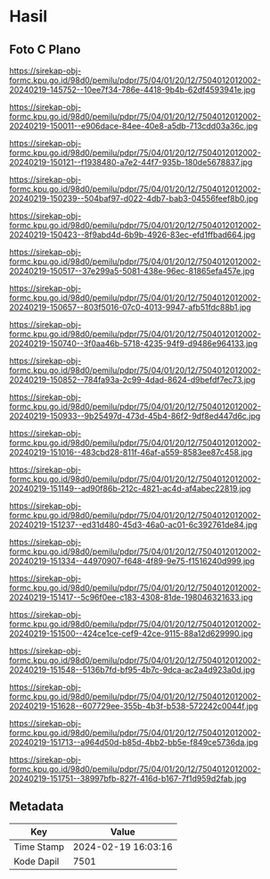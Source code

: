# Hasil

## Foto C Plano

https://sirekap-obj-formc.kpu.go.id/98d0/pemilu/pdpr/75/04/01/20/12/7504012012002-20240219-145752--10ee7f34-786e-4418-9b4b-62df4593941e.jpg

https://sirekap-obj-formc.kpu.go.id/98d0/pemilu/pdpr/75/04/01/20/12/7504012012002-20240219-150011--e906dace-84ee-40e8-a5db-713cdd03a36c.jpg

https://sirekap-obj-formc.kpu.go.id/98d0/pemilu/pdpr/75/04/01/20/12/7504012012002-20240219-150121--f1938480-a7e2-44f7-935b-180de5678837.jpg

https://sirekap-obj-formc.kpu.go.id/98d0/pemilu/pdpr/75/04/01/20/12/7504012012002-20240219-150239--504baf97-d022-4db7-bab3-04556feef8b0.jpg

https://sirekap-obj-formc.kpu.go.id/98d0/pemilu/pdpr/75/04/01/20/12/7504012012002-20240219-150423--8f9abd4d-6b9b-4926-83ec-efd1ffbad664.jpg

https://sirekap-obj-formc.kpu.go.id/98d0/pemilu/pdpr/75/04/01/20/12/7504012012002-20240219-150517--37e299a5-5081-438e-96ec-81865efa457e.jpg

https://sirekap-obj-formc.kpu.go.id/98d0/pemilu/pdpr/75/04/01/20/12/7504012012002-20240219-150657--803f5016-07c0-4013-9947-afb51fdc88b1.jpg

https://sirekap-obj-formc.kpu.go.id/98d0/pemilu/pdpr/75/04/01/20/12/7504012012002-20240219-150740--3f0aa46b-5718-4235-94f9-d9486e964133.jpg

https://sirekap-obj-formc.kpu.go.id/98d0/pemilu/pdpr/75/04/01/20/12/7504012012002-20240219-150852--784fa93a-2c99-4dad-8624-d9befdf7ec73.jpg

https://sirekap-obj-formc.kpu.go.id/98d0/pemilu/pdpr/75/04/01/20/12/7504012012002-20240219-150933--9b25497d-473d-45b4-86f2-9df8ed447d6c.jpg

https://sirekap-obj-formc.kpu.go.id/98d0/pemilu/pdpr/75/04/01/20/12/7504012012002-20240219-151016--483cbd28-811f-46af-a559-8583ee87c458.jpg

https://sirekap-obj-formc.kpu.go.id/98d0/pemilu/pdpr/75/04/01/20/12/7504012012002-20240219-151149--ad90f86b-212c-4821-ac4d-af4abec22819.jpg

https://sirekap-obj-formc.kpu.go.id/98d0/pemilu/pdpr/75/04/01/20/12/7504012012002-20240219-151237--ed31d480-45d3-46a0-ac01-6c392761de84.jpg

https://sirekap-obj-formc.kpu.go.id/98d0/pemilu/pdpr/75/04/01/20/12/7504012012002-20240219-151334--44970907-f648-4f89-9e75-f1516240d999.jpg

https://sirekap-obj-formc.kpu.go.id/98d0/pemilu/pdpr/75/04/01/20/12/7504012012002-20240219-151417--5c96f0ee-c183-4308-81de-198046321633.jpg

https://sirekap-obj-formc.kpu.go.id/98d0/pemilu/pdpr/75/04/01/20/12/7504012012002-20240219-151500--424ce1ce-cef9-42ce-9115-88a12d629990.jpg

https://sirekap-obj-formc.kpu.go.id/98d0/pemilu/pdpr/75/04/01/20/12/7504012012002-20240219-151548--5136b7fd-bf95-4b7c-9dca-ac2a4d923a0d.jpg

https://sirekap-obj-formc.kpu.go.id/98d0/pemilu/pdpr/75/04/01/20/12/7504012012002-20240219-151628--607729ee-355b-4b3f-b538-572242c0044f.jpg

https://sirekap-obj-formc.kpu.go.id/98d0/pemilu/pdpr/75/04/01/20/12/7504012012002-20240219-151713--a964d50d-b85d-4bb2-bb5e-f849ce5736da.jpg

https://sirekap-obj-formc.kpu.go.id/98d0/pemilu/pdpr/75/04/01/20/12/7504012012002-20240219-151751--38997bfb-827f-416d-b167-7f1d959d2fab.jpg


## Metadata

| Key        | Value               |
| ---------- | ------------------- |
| Time Stamp | 2024-02-19 16:03:16 |
| Kode Dapil | 7501                |



